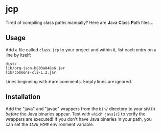 jcp
===
Tired of compiling class paths manually? Here are **J**ava **C**lass **P**ath files...

Usage
-----
Add a file called `class.jcp` to your project and within it, list each entry on a line
by itself:

```
dist/
lib/org-json-b883a848a6.jar
lib/commons-cli-1.2.jar
```

Lines beginning with `#` are comments. Empty lines are ignored.

Installation
------------
Add the "java" and "javac" wrappers from the `bin/` directory to your `$PATH` *before*
the Java binaries appear. Test with `which java[c]` to verify the wrappers are executed!
If you don't have Java binaries in your path, you can set the `JAVA_HOME` environment 
variable.